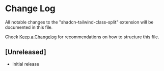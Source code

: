 # Change Log

All notable changes to the "shadcn-tailwind-class-split" extension will be documented in this file.

Check [Keep a Changelog](http://keepachangelog.com/) for recommendations on how to structure this file.

## [Unreleased]

- Initial release